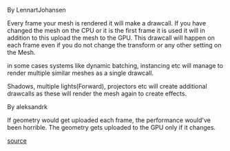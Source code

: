 By LennartJohansen

Every frame your mesh is rendered it will make a drawcall. If you have changed the mesh on the CPU or it is the first frame it is used it will in addition to this upload the mesh to the GPU.
This drawcall will happen on each frame even if you do not change the transform or any other setting on the Mesh.

in some cases systems like dynamic batching, instancing etc will manage to render multiple similar meshes as a single drawcall.

Shadows, multiple lights(Forward), projectors etc will create additional drawcalls as these will render the mesh again to create effects.

By aleksandrk

If geometry would get uploaded each frame, the performance would've been horrible.
The geometry gets uploaded to the GPU only if it changes.

[source](https://forum.unity.com/threads/when-is-my-mesh-re-sent-to-gpu-need-to-optimize-with-compute-buffer.683989/)